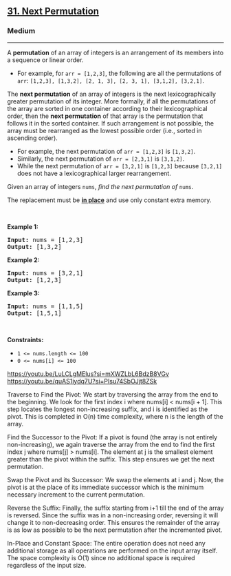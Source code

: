 <h2><a href="https://leetcode.com/problems/next-permutation">31. Next Permutation</a></h2><h3>Medium</h3><hr><p>A <strong>permutation</strong> of an array of integers is an arrangement of its members into a sequence or linear order.</p>

<ul>
	<li>For example, for <code>arr = [1,2,3]</code>, the following are all the permutations of <code>arr</code>: <code>[1,2,3], [1,3,2], [2, 1, 3], [2, 3, 1], [3,1,2], [3,2,1]</code>.</li>
</ul>

<p>The <strong>next permutation</strong> of an array of integers is the next lexicographically greater permutation of its integer. More formally, if all the permutations of the array are sorted in one container according to their lexicographical order, then the <strong>next permutation</strong> of that array is the permutation that follows it in the sorted container. If such arrangement is not possible, the array must be rearranged as the lowest possible order (i.e., sorted in ascending order).</p>

<ul>
	<li>For example, the next permutation of <code>arr = [1,2,3]</code> is <code>[1,3,2]</code>.</li>
	<li>Similarly, the next permutation of <code>arr = [2,3,1]</code> is <code>[3,1,2]</code>.</li>
	<li>While the next permutation of <code>arr = [3,2,1]</code> is <code>[1,2,3]</code> because <code>[3,2,1]</code> does not have a lexicographical larger rearrangement.</li>
</ul>

<p>Given an array of integers <code>nums</code>, <em>find the next permutation of</em> <code>nums</code>.</p>

<p>The replacement must be <strong><a href="http://en.wikipedia.org/wiki/In-place_algorithm" target="_blank">in place</a></strong> and use only constant extra memory.</p>

<p>&nbsp;</p>
<p><strong class="example">Example 1:</strong></p>

<pre>
<strong>Input:</strong> nums = [1,2,3]
<strong>Output:</strong> [1,3,2]
</pre>

<p><strong class="example">Example 2:</strong></p>

<pre>
<strong>Input:</strong> nums = [3,2,1]
<strong>Output:</strong> [1,2,3]
</pre>

<p><strong class="example">Example 3:</strong></p>

<pre>
<strong>Input:</strong> nums = [1,1,5]
<strong>Output:</strong> [1,5,1]
</pre>

<p>&nbsp;</p>
<p><strong>Constraints:</strong></p>

<ul>
	<li><code>1 &lt;= nums.length &lt;= 100</code></li>
	<li><code>0 &lt;= nums[i] &lt;= 100</code></li>
</ul>

https://youtu.be/LuLCLgMElus?si=mXWZLbL6BdzB8VGv
https://youtu.be/quAS1iydq7U?si=PIsu74SbOJjt8ZSk


Traverse to Find the Pivot: We start by traversing the array from the end to the beginning. We look for the first index i where nums[i] < nums[i + 1]. This step locates the longest non-increasing suffix, and i is identified as the pivot. This is completed in O(n) time complexity, where n is the length of the array.

Find the Successor to the Pivot: If a pivot is found (the array is not entirely non-increasing), we again traverse the array from the end to find the first index j where nums[j] > nums[i]. The element at j is the smallest element greater than the pivot within the suffix. This step ensures we get the next permutation.

Swap the Pivot and its Successor: We swap the elements at i and j. Now, the pivot is at the place of its immediate successor which is the minimum necessary increment to the current permutation.

Reverse the Suffix: Finally, the suffix starting from i+1 till the end of the array is reversed. Since the suffix was in a non-increasing order, reversing it will change it to non-decreasing order. This ensures the remainder of the array is as low as possible to be the next permutation after the incremented pivot.

In-Place and Constant Space: The entire operation does not need any additional storage as all operations are performed on the input array itself. The space complexity is O(1) since no additional space is required regardless of the input size.

